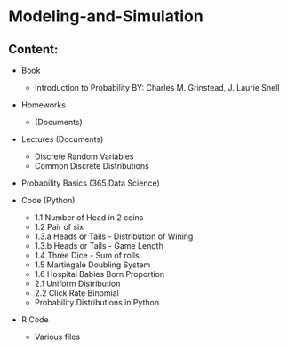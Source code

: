 # Modeling-and-Simulation
 
## Content:
- Book 
    - Introduction to Probability BY: Charles M. Grinstead, J. Laurie Snell
    
- Homeworks
    - (Documents)
    
     
- Lectures (Documents)
    - Discrete Random Variables
    - Common Discrete Distributions   
    
    
- Probability Basics (365 Data Science)
    
- Code (Python)
    - 1.1 Number of Head in 2 coins
    - 1.2 Pair of six
    - 1.3.a Heads or Tails - Distribution of Wining
    - 1.3.b Heads or Tails - Game Length
    - 1.4 Three Dice - Sum of rolls
    - 1.5 Martingale Doubling System
    - 1.6 Hospital Babies Born Proportion
    - 2.1 Uniform Distribution
    - 2.2 Click Rate Binomial 
    - Probability Distributions in Python
    

- R Code
    - Various files